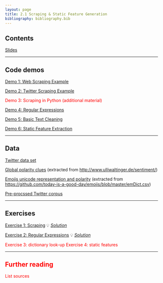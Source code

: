 ```yaml
---
layout: page
title: 2.1 Scraping & Static Feature Generation
bibliography: bibliography.bib
---
```


## Contents

[Slides](slides/slides_2.pdf)

***

## Code demos

[Demo 1: Web Scraping Example](demos/scraping_web.html)

[Demo 2: Twitter Scraping Example](demos/scraping_twitter.html)

<span style="color: red;">Demo 3: Scraping in Python (additional material)</span>

[Demo 4: Regular Expressions](demos/regex.html)

[Demo 5: Basic Text Cleaning](demos/text_cleaning.html)

[Demo 6: Static Feature Extraction](demos/static_feature_extraction.html)

***

## Data

[Twitter data set](data/twitter_data.csv)

[Global polarity clues](data/global_polarity_clues.RDS) (extracted from http://www.ulliwaltinger.de/sentiment/)

[Emojis unicode representation and polarity](data/emojis_unicode.csv) (extracted from https://github.com/today-is-a-good-day/emojis/blob/master/emDict.csv)

[Pre-procssed Twitter corpus](data/twitter_corpus.RDS)

***

## Exercises

[Exercise 1: Scraping](exercises/scraping_task.ipynb)
💡 [*Solution*](exercises/scraping_solution.ipynb)

[Exercise 2: Regular Expressions](exercises/regex_task.ipynb)
💡 [*Solution*](exercises/regex_solution.ipynb)

<span style="color: red;">
Exercise 3: dictionary look-up
Exercise 4: static features

***

## Further reading

<span style="color: red;">
List sources
</span>
